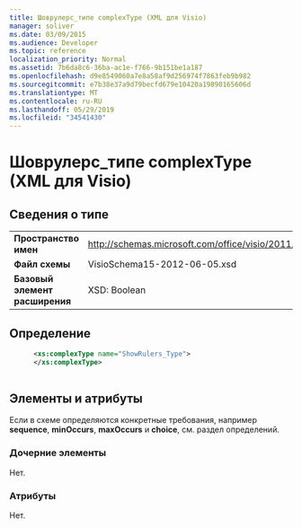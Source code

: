 ```yaml
---
title: Шоврулерс_типе complexType (XML для Visio)
manager: soliver
ms.date: 03/09/2015
ms.audience: Developer
ms.topic: reference
localization_priority: Normal
ms.assetid: 7b6da8c6-36ba-ac1e-f766-9b151be1a187
ms.openlocfilehash: d9e8549060a7e8a58af9d256974f7863feb9b982
ms.sourcegitcommit: e7b38e37a9d79becfd679e10420a19890165606d
ms.translationtype: MT
ms.contentlocale: ru-RU
ms.lasthandoff: 05/29/2019
ms.locfileid: "34541430"
---
```

# <a name="showrulerstype-complextype-visio-xml"></a>Шоврулерс_типе complexType (XML для Visio)

## <a name="type-information"></a>Сведения о типе

|||
|:-----|:-----|
|**Пространство имен** <br/> |http://schemas.microsoft.com/office/visio/2011/1/core  <br/> |
|**Файл схемы** <br/> |VisioSchema15-2012-06-05.xsd  <br/> |
|**Базовый элемент расширения** <br/> |XSD: Boolean  <br/> |
   
## <a name="definition"></a>Определение

```XML
      <xs:complexType name="ShowRulers_Type">
      </xs:complexType>
      
```

## <a name="elements-and-attributes"></a>Элементы и атрибуты

Если в схеме определяются конкретные требования, например **sequence**, **minOccurs**, **maxOccurs** и **choice**, см. раздел определений. 
  
### <a name="child-elements"></a>Дочерние элементы

Нет.
  
### <a name="attributes"></a>Атрибуты

Нет.
  

